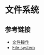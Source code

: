 # 文件系统


## 参考链接
* [文件操作](https://nqdeng.github.io/7-days-nodejs/#3)
* [File system](https://nodejs.org/api/fs.html)

